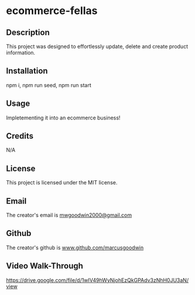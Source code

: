 # ecommerce-fellas

## Description
This project was designed to effortlessly update, delete and create product information.

## Installation
npm i, npm run seed, npm run start

## Usage
Impletementing it into an ecommerce business!

## Credits
N/A

## License
This project is licensed under the MIT license.

## Email
The creator's email is mwgoodwin2000@gmail.com

## Github
The creator's github is www.github.com/marcusgoodwin

## Video Walk-Through
https://drive.google.com/file/d/1wIV49hWyNjohEzQkGPAdv3zNhH0JU3aN/view
